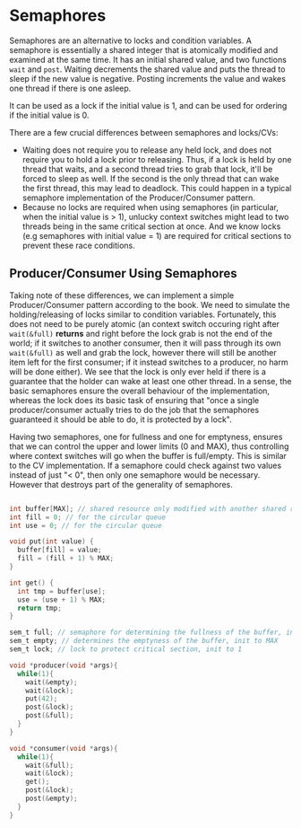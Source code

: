 # Semaphores
Semaphores are an alternative to locks and condition variables. A semaphore is essentially a shared integer that is atomically
modified and examined at the same time. It has an initial shared value, and two functions `wait` and `post`. Waiting decrements the shared value and puts the thread to sleep if the new value is negative. Posting increments the value and 
wakes one thread if there is one asleep.

It can be used as a lock if the initial value is 1, and can be used for ordering if the initial value is 0.

There are a few crucial differences between semaphores and locks/CVs:

* Waiting does not require you to release any held lock, and does not require you to hold a lock prior to releasing.
Thus, if a lock is held by one thread that waits, and a second thread tries to grab that lock, it'll be forced to sleep as well. If the second is the only thread that can wake the first thread, this may lead to deadlock. This could happen in a 
typical semaphore implementation of the Producer/Consumer pattern. 
* Because no locks are required when using semaphores (in particular, when the initial value is > 1), unlucky context 
switches might lead to two threads being in the same critical section at once. And we know locks (e.g semaphores with
initial value = 1) are required for critical sections to prevent these race conditions.

## Producer/Consumer Using Semaphores
Taking note of these differences, we can implement a simple Producer/Consumer pattern according to the book. We need to 
simulate the holding/releasing of locks similar to condition variables. Fortunately, this does not need to be purely 
atomic (an context switch occuring right after `wait(&full)` **returns** and right before the lock grab is not the end of the world; if it switches to another consumer, then it will pass through its own `wait(&full)` as well and grab the lock, however there will still be another item left for the first consumer; if it instead switches to a producer, no harm will be done either). We see that the lock is only ever held if there is a guarantee that the holder can wake at least one other thread. In 
a sense, the basic semaphores ensure the overall behaviour of the implementation, whereas the lock does its basic task of ensuring that "once a single producer/consumer actually tries to do the job that the semaphores guaranteed it should be able to do, it is protected by a lock".

Having two semaphores, one for fullness and one for emptyness, ensures that we can control the upper and lower limits (0 and 
MAX), thus controlling where context switches will go when the buffer is full/empty. This is similar to the CV implementation.
If a semaphore could check against two values instead of just "< 0", then only one semaphore would be necessary. However that 
destroys part of the generality of semaphores.

```C

int buffer[MAX]; // shared resource only modified with another shared resource, namely the semaphore value.
int fill = 0; // for the circular queue
int use = 0; // for the circular queue

void put(int value) {
  buffer[fill] = value; 
  fill = (fill + 1) % MAX;
}

int get() {
  int tmp = buffer[use]; 
  use = (use + 1) % MAX;
  return tmp;
}

sem_t full; // semaphore for determining the fullness of the buffer, init to 0  
sem_t empty; // determines the emptyness of the buffer, init to MAX
sem_t lock; // lock to protect critical section, init to 1

void *producer(void *args){
  while(1){
    wait(&empty);
    wait(&lock);
    put(42);
    post(&lock);
    post(&full);
  }
}

void *consumer(void *args){
  while(1){
    wait(&full);
    wait(&lock);
    get();
    post(&lock);
    post(&empty);
  }
}
```
